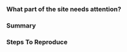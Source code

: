 <!-- 
Thank you for your interest in contributing!

Before submitting an issue, check our existing issues and pull requests to see if someone else has reported your issue previously. 

If you know how to resolve the issue you're reporting, we highly encourage that you submit a pull request instead: https://help.github.com/articles/creating-a-pull-request/.

If you have a troubleshooting issue, reach out to our community: https://github.com/Kong/kong/discussions.
-->

### What part of the site needs attention?

<!-- Link the part of the site that needs attention.  -->

### Summary

<!-- 
    Describe the issue in detail and, if applicable, tell us why this change is important.  
        * Bad: "The ACL plugin documentation needs updating."
        * Good: "Add the missing DELETE endpoint to ACL plugin documentation."
-->

### Steps To Reproduce

<!-- Tell us how we can reproduce this issue, if applicable.  -->